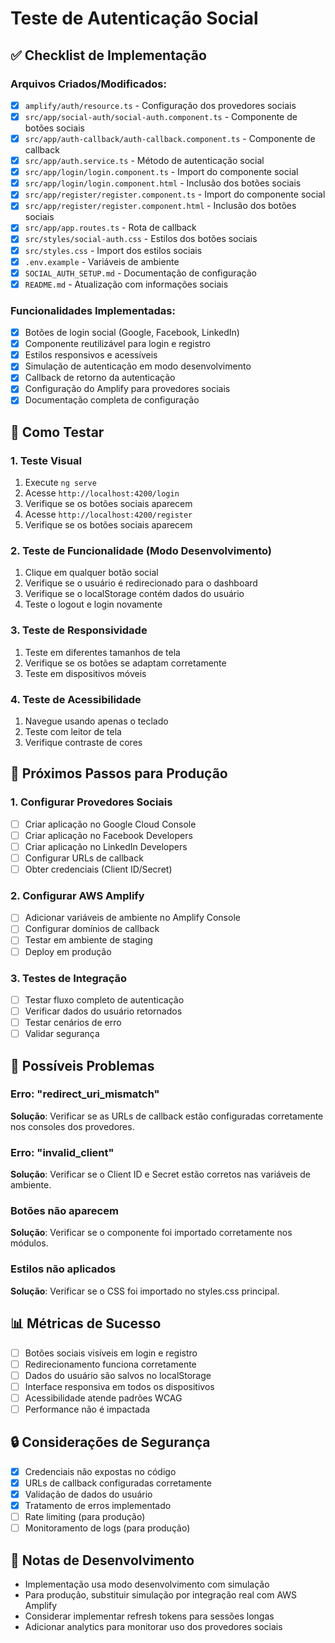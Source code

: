 # Teste de Autenticação Social

## ✅ Checklist de Implementação

### Arquivos Criados/Modificados:
- [x] `amplify/auth/resource.ts` - Configuração dos provedores sociais
- [x] `src/app/social-auth/social-auth.component.ts` - Componente de botões sociais
- [x] `src/app/auth-callback/auth-callback.component.ts` - Componente de callback
- [x] `src/app/auth.service.ts` - Método de autenticação social
- [x] `src/app/login/login.component.ts` - Import do componente social
- [x] `src/app/login/login.component.html` - Inclusão dos botões sociais
- [x] `src/app/register/register.component.ts` - Import do componente social
- [x] `src/app/register/register.component.html` - Inclusão dos botões sociais
- [x] `src/app/app.routes.ts` - Rota de callback
- [x] `src/styles/social-auth.css` - Estilos dos botões sociais
- [x] `src/styles.css` - Import dos estilos sociais
- [x] `.env.example` - Variáveis de ambiente
- [x] `SOCIAL_AUTH_SETUP.md` - Documentação de configuração
- [x] `README.md` - Atualização com informações sociais

### Funcionalidades Implementadas:
- [x] Botões de login social (Google, Facebook, LinkedIn)
- [x] Componente reutilizável para login e registro
- [x] Estilos responsivos e acessíveis
- [x] Simulação de autenticação em modo desenvolvimento
- [x] Callback de retorno da autenticação
- [x] Configuração do Amplify para provedores sociais
- [x] Documentação completa de configuração

## 🧪 Como Testar

### 1. Teste Visual
1. Execute `ng serve`
2. Acesse `http://localhost:4200/login`
3. Verifique se os botões sociais aparecem
4. Acesse `http://localhost:4200/register`
5. Verifique se os botões sociais aparecem

### 2. Teste de Funcionalidade (Modo Desenvolvimento)
1. Clique em qualquer botão social
2. Verifique se o usuário é redirecionado para o dashboard
3. Verifique se o localStorage contém dados do usuário
4. Teste o logout e login novamente

### 3. Teste de Responsividade
1. Teste em diferentes tamanhos de tela
2. Verifique se os botões se adaptam corretamente
3. Teste em dispositivos móveis

### 4. Teste de Acessibilidade
1. Navegue usando apenas o teclado
2. Teste com leitor de tela
3. Verifique contraste de cores

## 🔧 Próximos Passos para Produção

### 1. Configurar Provedores Sociais
- [ ] Criar aplicação no Google Cloud Console
- [ ] Criar aplicação no Facebook Developers
- [ ] Criar aplicação no LinkedIn Developers
- [ ] Configurar URLs de callback
- [ ] Obter credenciais (Client ID/Secret)

### 2. Configurar AWS Amplify
- [ ] Adicionar variáveis de ambiente no Amplify Console
- [ ] Configurar domínios de callback
- [ ] Testar em ambiente de staging
- [ ] Deploy em produção

### 3. Testes de Integração
- [ ] Testar fluxo completo de autenticação
- [ ] Verificar dados do usuário retornados
- [ ] Testar cenários de erro
- [ ] Validar segurança

## 🐛 Possíveis Problemas

### Erro: "redirect_uri_mismatch"
**Solução**: Verificar se as URLs de callback estão configuradas corretamente nos consoles dos provedores.

### Erro: "invalid_client"
**Solução**: Verificar se o Client ID e Secret estão corretos nas variáveis de ambiente.

### Botões não aparecem
**Solução**: Verificar se o componente foi importado corretamente nos módulos.

### Estilos não aplicados
**Solução**: Verificar se o CSS foi importado no styles.css principal.

## 📊 Métricas de Sucesso

- [ ] Botões sociais visíveis em login e registro
- [ ] Redirecionamento funciona corretamente
- [ ] Dados do usuário são salvos no localStorage
- [ ] Interface responsiva em todos os dispositivos
- [ ] Acessibilidade atende padrões WCAG
- [ ] Performance não é impactada

## 🔒 Considerações de Segurança

- [x] Credenciais não expostas no código
- [x] URLs de callback configuradas corretamente
- [x] Validação de dados do usuário
- [x] Tratamento de erros implementado
- [ ] Rate limiting (para produção)
- [ ] Monitoramento de logs (para produção)

## 📝 Notas de Desenvolvimento

- Implementação usa modo desenvolvimento com simulação
- Para produção, substituir simulação por integração real com AWS Amplify
- Considerar implementar refresh tokens para sessões longas
- Adicionar analytics para monitorar uso dos provedores sociais